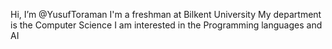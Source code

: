 Hi, I’m @YusufToraman
I'm a freshman at Bilkent University
My department is the Computer Science
I am interested in the Programming languages and AI
